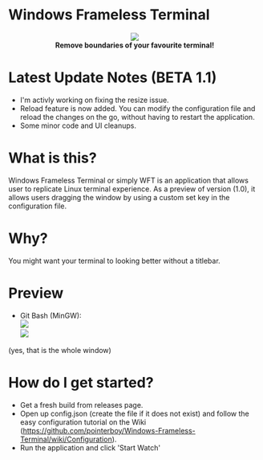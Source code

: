 # Windows Frameless Terminal
<p align="center">
  <img src="http://www.vanilla-remastered.com/files/download.png"></br>
  <b>Remove boundaries of your favourite terminal!</b>
</p>

# Latest Update Notes (BETA 1.1)
 - I'm activly working on fixing the resize issue.
 - Reload feature is now added. You can modify the configuration file and reload the changes on the go, without having to restart the application.
 - Some minor code and UI cleanups.
 
# What is this?
Windows Frameless Terminal or simply WFT is an application that allows user to replicate Linux terminal experience. As a preview of version (1.0), it allows users dragging the window by using a custom set key in the configuration file.

# Why?
You might want your terminal to looking better without a titlebar.

# Preview
- Git Bash (MinGW): <br>
<img src="http://www.vanilla-remastered.com/files/term.PNG"><br>
<img src="http://www.vanilla-remastered.com/files/editor.gif"><br>

(yes, that is the whole window)

# How do I get started?
- Get a fresh build from releases page.
- Open up config.json (create the file if it does not exist) and follow the easy configuration tutorial on the Wiki (https://github.com/pointerboy/Windows-Frameless-Terminal/wiki/Configuration).
- Run the application and click 'Start Watch'
